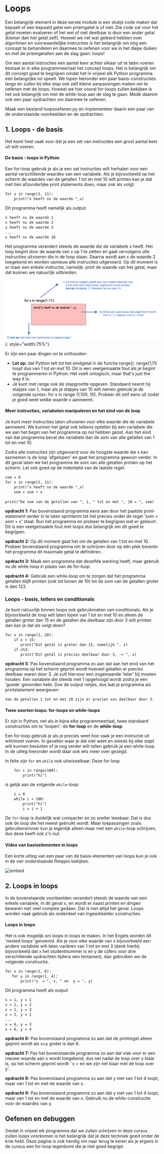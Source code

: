 # Loops

Een belangrijk element in deze eerste module is een stukje code maken dat bepaalt of een bepaald getal een priemgetal is of niet. Die code zal voor het getal moeten evalueren of het wel of niet deelbaar is door een ander getal (kleiner dan het getal zelf). Hoewel we net wat geleerd hebben over algoritmen en voorwaardelijke instructies is het belangrijk om nóg een concept te behandelen en daarmee te oefenen voor we in het diepe duiken en met de priemgetallen aan de slag gaan: loops!

Om een aantal instructies een aantal keer achter elkaar uit te laten voeren bestaat er in elke programmeertaal het concept loops. Het is belangrijk om dit concept goed te begrijpen omdat het in vrijwel elk Python programma een belangrijke rol speelt. We lopen hieronder een paar basis-constructies langs en zullen bij elke stap ook zelf kleine aanpassingen maken om te oefenen met de loops. Hoewel we hier vooral for-loops zullen bekijken is het ook belangrijk om met de while-loop aan de slag te gaan. Mede daarom ook een paar opdrachten om daarmee te oefenen. 

Maak een bestand loopsoefenen.py en implementeer daarin een paar van de onderstaande voorbeelden en de opdrachten.

## 1. Loops - de basis 

Het komt heel vaak voor dat je een set van instructies een groot aantal keer uit wilt voeren.

#### De basis - loops in Python

Een for-loop gebruik je als je een set instructies wilt herhalen voor een aantal verschillende waardes van een variabele. Als je bijvoorbeeld op het scherm de waardes van de getallen 1 tot en met 10 wilt printen kan je dat met tien afzonderlijke print statements doen, maar ook als volgt:

    for x in range(1, 11):
        print("x heeft nu de waarde ",x)
    
Dit programma heeft namelijk als output

    x heeft nu de waarde 1
    x heeft nu de waarde 2
    x heeft nu de waarde 3
    ...
    x heeft nu de waarde 10

Het programma verandert steeds de waarde die de variabele x heeft. Het loop begint door de waarde van x op 1 te zetten en gaat vervolgens *alle* instructies uitvoeren die in de loop staan. Daarna wordt aan x de waarde 2 toegekend en worden opnieuw alle instructies uitgevoerd. Op dit moment is er maar een enkele instructie, namelijk: print de waarde van het getal, maar dat kunnen we natuurlijk uitbreiden.


![](Loopsuitleg.png){: style="width:75%"}


Er zijn een paar dingen on te onthouden:

   - **Let op:** dat Python telt *tot* het eindgetal in de functie range(): range(1,11) loopt dus van 1 *tot en met* 10. Dit is een veelgemaakte fout als je begint te programmeren in Python. Het voelt onlogisch, maar that's just the way it is.
   - Je kunt met range ook de stapgrootte opgeven. Standaard neemt hij stapjes van 1, maar als je stapjes van 10 wilt nemen gebruik je de volgende syntax: for x in range (1,100, 10). Probeer dit zelf eens uit zodat je goed weet welke waarde x aanneemt.



#### Meer instructies, variabelen manipuleren en het eind van de loop

Je kunt meer instructies laten uitvoeren voor elke waarde die de variabele aanneemt. We kunnen het getal ook telkens optellen bij een variabele die we aan het begin van het programma op nul hebben gezet. Aan het eind van dat programma bevat die variabele dan de som van alle getallen van 1 tot en met 10.

Zodra alle instructies zijn uitgevoerd voor de hoogste waarde die x kan aannemen is de loop 'afgelopen' en gaat het programma gewoon verder. In dit geval laten we het programma de som van alle getallen printen op het scherm. Let ook goed op de indentatie van de laatste regel. 

    som = 0 
    for x in range(1, 11):
        print("x heeft nu de waarde ",x)
        som = som + x

    print("De som van de getallen van ", 1, " tot en met ", 10 = ", som)

**opdracht 1:** Pas bovenstaand programma eens aan door het paatste print-statement verder in te laten sprintenm tot het precies onder de regel 'som = som + x' staat. Run het programma en probeer te begrijpen wat er gebeurt. Dit is een veelgemaakte fout met loops dus belangrijk om dit goed te begrijpen.

**opdracht 2:** Op dit moment gaat het om de getallen van 1 tot en met 10. Probeer bovenstaand programma om te schrijven door op één plek bovenin het programma dit maximale getal te definiëren.

**opdracht 3:** Maak een programma dat dezelfde werking heeft, maar gebruik nu de while-loop in plaats van de for-loop. 

**opdracht 4:** Gebruik een while-loop om te zorgen dat het programma getallen blijft printen (ook tot boven de 10) tot de som van de getallen groter is dan 123.


### Loops - basis, tellers en conditionals

Je kunt natuurlijk binnen loops ook gebruikmaken van conditionals. Als je bijvoorbeeld de loop wilt laten lopen van 1 tot en met 10 en alleen de getallen groter dan 15 en de getallen die deelbaar zijn door 3 wilt printen dan kan je dat als volgt doen?

    for x in range(1, 20):
        if x > 15:
		   print("Dit getal is groter dan 15, namelijk ", x)
        if x%3:
		   print("Dit getal is precies deelbaar door 3, -> ", x)

**opdracht 5:** Pas bovenstaand programma zo aan dat aan het eind van het programma op het scherm geprint wordt hoeveel getallen er precies deelbaar waren door 3. Je zult hiervoor een zogemaande 'teler' bij moeten houden. Een variabele die steeds met 1 opgehoogd wordt zodra je een 'goede' gevonden hebt. Doe de output netjes, dus laat je programma als printstatement weergeven:

    Van de getallen 1 tot en met 20 zijn er precies xxx deelbaar door 3.
	
	
	
#### Twee soorten loops: for-loops en while-loops

Er zijn in Python, net als in bijna elke programmeertaal, twee standaard constructies om te 'loopen': de **for-loop** en de **while-loop**. 

Een for-loop gebruik je als je precies weet hoe vaak je een instructie uit wilt/moet voeren. In gevallen waar je dat niet weet en steeds bij elke stapt wilt kunnen besluiten of je nog verder wilt tellen gebruik je een while-loop. In de uitleg hieronder wordt daar ook iets meer over gezegd.

In feite zijn `for` en `while` ook uitwisselbaar. Deze for-loop 

	    for i in range(100):
	        print("hi")

is gelijk aan de volgende `while`-loop:

	    i = 0
	    while i < 100:
	        print("hi")
	        i = i + 1

De `for`-loop is duidelijk wat compacter en zo sneller leesbaar. Dat is dus ook de loop die het meest gebruikt wordt. Maar toepassingen zoals gebruikersinvoer kun je eigenlijk alleen maar met een `while`-loop schrijven, dus deze heeft ook z'n nut.
	
	
#### Video van basiselementen in loops	

Een korte uitleg van een paar van de basis-elementen van loops kun je ook in de vier onderstaande filmpjes bekijken. 

![embed](https://vimeo.com/album/5380755/embed)
	
	
## 2. Loops in loops

In de bovenstaande voorbeelden verandert steeds de waarde van een enkele variabele, in dit geval x, en wordt er naast printen en dingen bewaren niet veel complex gedaan. Dat is niet altijd het geval. Loops worden vaak gebruik als onderdeel van ingewikkelder constructies. 

#### Loops in loops

Het is ook mogelijk om loops in loops te maken. In het Engels worden dit 'nested loops' genoemd. Als je voor elke waarde van x bijvoorbeeld een andere variabele wilt laten variëren van 1 tot en met 3 (denk hierbij bijvoorbeeld dat x het studentnummer is en y de cijfers voor drie verschillende opdrachten tijdens een tentamen), dan gebruiken we de volgende constructie. 

    for x in range(1, 6):
       for y in range(1, 4):
           print("x  = ", x, " en  y = ", y)
		   
Dit programma heeft als output

    x = 1, y = 1 
    x = 1, y = 2 
    x = 1, y = 3 
    x = 2, y = 1 
    ...
    x = 6, y = 3 
    x = 6, y = 4 


**opdracht 6:** Pas bovenstaand programma zo aan dat de printregel alleen geprint wordt als x+y groter is dan 6.

**opdracht 7:** Pas het bovenstaande programma zo aan dat vlak voor er een nieuwe waarde aan x wordt toegekend, dus net nadat de loop over y klaar is, op het scherm geprint wordt: 'x = <xxx> en we zijn net klaar met de loop over y'.  
	
**opdracht 8:** Pas bovenstaand programma zo aan dat y niet van 1 tot 4 loopt, maar van 1 tot en met de waarde van x. 

**opdracht 9:** Pas bovenstaand programma zo aan dat y niet van 1 tot 4 loopt, maar van 1 tot en met de waarde van x. Gebruik nu de while-constructie voor de waardes van y.


## Oefenen en debuggen

Omdat in vrijwel elk programma dat we zullen schrijven in deze cursus zullen loops voorkomen is het belangrijk dat je deze techniek goed onder de knie hebt. Deze pagina is ook handig om naar terug te keren als je ergens in de cursus een for-loop tegenkomt die je niet goed begrijpt. 

